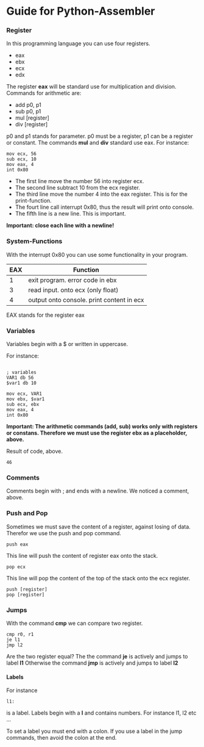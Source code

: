 # Guide for Python-Assembler

### Register

In this programming language you can use four registers. 
* eax
* ebx
* ecx
* edx

The register **eax** will be standard use for multiplication and division. 
Commands for arithmetic are:

* add  p0, p1
* sub  p0, p1
* mul  [register]
* div   [register]

p0 and p1 stands for parameter. p0 must be a register, p1 can be a register or constant.
The commands **mul** and **div** standard use eax. For instance:

```
mov ecx, 56
sub ecx, 10
mov eax, 4
int 0x80 

```

* The first line move the number  56 into register ecx.
* The second line subtract 10 from the ecx register.
* The third line move the number 4 into the eax register. This is for the print-function. 
* The fourt line call interrupt 0x80, thus the result will print onto console.
* The fifth line is a new line. This is important.

**Important: close each line with a newline!**

### System-Functions

With the interrupt 0x80 you can use some functionality in your program. 

EAX  | Function 
---- | ---------
1   | exit program. error code in ebx
3   | read input. onto ecx (only float)
4   | output onto console. print content in ecx

EAX stands for the register eax

### Variables

Variables begin with a $ or written in uppercase.

For instance:

```

; variables
VAR1 db 56
$var1 db 10

mov ecx, VAR1
mov ebx, $var1
sub ecx, ebx
mov eax, 4
int 0x80

```

**Important: The arithmetic commands (add, sub) works only with registers or constans. 
Therefore we must use the register ebx as a placeholder, above.**

Result of code, above.

```
46
```
### Comments

Comments begin with ; and ends with a newline. 
We noticed a comment, above. 

### Push and Pop

Sometimes we must save the content of a register, against losing of data.
Therefor we use the push and pop command.

```
push eax

```

This line will push the content of register eax onto the stack. 

```
pop ecx 

```

This line will pop the content of the top of the stack onto the ecx register. 

```
push [register]
pop [register]

```

### Jumps

With the command **cmp** we can compare two register. 

```
cmp r0, r1
je l1
jmp l2

```

Are the two register equal? The the command **je** is actively and jumps to label **l1**
Otherwise the command **jmp** is actively and jumps to label **l2**

#### Labels

For instance

```
l1: 

```

is a label.
Labels begin with a **l** and contains numbers.
For instance l1, l2 etc ...

To set a label you must end with a colon.
If you use a label in the jump commands, then avoid the colon at the end.


